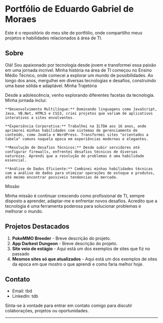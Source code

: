 # Portfólio de Eduardo Gabriel de Moraes

Este é o repositório do meu site de portfólio, onde compartilho meus projetos e habilidades relacionados à área de TI.

## Sobre

Olá! Sou apaixonado por tecnologia desde jovem e transformei essa paixão em uma jornada incrível. Minha história na área de TI começou no Ensino Médio Técnico, onde comecei a explorar um mundo de possibilidades. Ao longo dos anos, mergulhei em diversas tecnologias e desafios, construindo uma base sólida e adaptável.
Minha Trajetória

Desde a adolescência, venho explorando diferentes facetas da tecnologia. Minha jornada inclui:

    **Desenvolvimento Multilíngue:** Dominando linguagens como JavaScript, Java, VB.Net, HTML5 e CSS3, criei projetos que variam de aplicativos interativos a sites envolventes.

    **Experiência Corporativa:** Trabalhei na ILTDA aos 16 anos, onde aprimorei minhas habilidades com sistemas de gerenciamento de conteúdo, como Joomla e WordPress. Transformei sites "orientados a tabela" comuns naquela epoca em experiências modernas e elegantes.

    **Resolução de Desafios Técnicos:** Desde subir servidores até configurar firewalls, enfrentei desafios técnicos de diversas naturezas. Aprendi que a resolução de problemas é uma habilidade essencial.

    **Análise de Dados Eficiente:** Combinei minhas habilidades técnicas com a análise de dados para otimizar operações de estoque e produtos, até mesmo encontrar possiveis tendencias de mercado.
Missão

Minha missão é continuar crescendo como profissional de TI, sempre disposto a aprender, adaptar-me e enfrentar novos desafios. Acredito que a tecnologia é uma ferramenta poderosa para solucionar problemas e melhorar o mundo.

## Projetos Destacados

1. **PokeMMO Breeder** - Breve descrição do projeto.
2. **App Darkest Dungeon** - Breve descrição do projeto.
3. **Site veio de estágio** - Aqui está um dos exemplos de sites que fiz no passado
4. **Mesmos sites só que atualizados** - Aqui está um dos exemplos de sites da epoca em que mostro o que aprendi e como faria melhor hoje.

## Contato

- Email: tbd
- LinkedIn: tdb

Sinta-se à vontade para entrar em contato comigo para discutir colaborações, projetos ou oportunidades.

---



